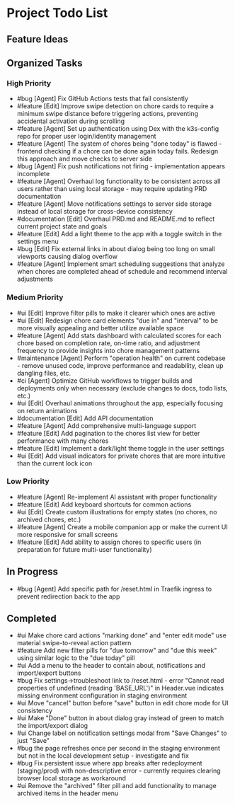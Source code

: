 # Project Todo List

## Feature Ideas
<!-- Place for dumping unorganized ideas -->

## Organized Tasks
<!-- Copilot will maintain this section -->

### High Priority
<!-- Critical bugs and important features -->

- #bug [Agent] Fix GitHub Actions tests that fail consistently
- #feature [Edit] Improve swipe detection on chore cards to require a minimum swipe distance before triggering actions, preventing accidental activation during scrolling
- #feature [Agent] Set up authentication using Dex with the k3s-config repo for proper user login/identity management
- #feature [Agent] The system of chores being "done today" is flawed - frontend checking if a chore can be done again today fails. Redesign this approach and move checks to server side
- #bug [Agent] Fix push notifications not firing - implementation appears incomplete
- #feature [Agent] Overhaul log functionality to be consistent across all users rather than using local storage - may require updating PRD documentation
- #feature [Agent] Move notifications settings to server side storage instead of local storage for cross-device consistency
- #documentation [Edit] Overhaul PRD.md and README.md to reflect current project state and goals
- #feature [Edit] Add a light theme to the app with a toggle switch in the settings menu
- #bug [Edit] Fix external links in about dialog being too long on small viewports causing dialog overflow
- #feature [Agent] Implement smart scheduling suggestions that analyze when chores are completed ahead of schedule and recommend interval adjustments

### Medium Priority
<!-- Enhancements and improvements -->
- #ui [Edit] Improve filter pills to make it clearer which ones are active
- #ui [Edit] Redesign chore card elements "due in" and "interval" to be more visually appealing and better utilize available space
- #feature [Agent] Add stats dashboard with calculated scores for each chore based on completion rate, on-time ratio, and adjustment frequency to provide insights into chore management patterns
- #maintenance [Agent] Perform "operation health" on current codebase - remove unused code, improve performance and readability, clean up dangling files, etc.
- #ci [Agent] Optimize GitHub workflows to trigger builds and deployments only when necessary (exclude changes to docs, todo lists, etc.)
- #ui [Edit] Overhaul animations throughout the app, especially focusing on return animations
- #documentation [Edit] Add API documentation
- #feature [Agent] Add comprehensive multi-language support
- #feature [Edit] Add pagination to the chores list view for better performance with many chores
- #feature [Edit] Implement a dark/light theme toggle in the user settings
- #ui [Edit] Add visual indicators for private chores that are more intuitive than the current lock icon

### Low Priority
<!-- Nice-to-haves and maintenance tasks -->
- #feature [Agent] Re-implement AI assistant with proper functionality
- #feature [Edit] Add keyboard shortcuts for common actions
- #ui [Edit] Create custom illustrations for empty states (no chores, no archived chores, etc.)
- #feature [Agent] Create a mobile companion app or make the current UI more responsive for small screens
- #feature [Edit] Add ability to assign chores to specific users (in preparation for future multi-user functionality)

## In Progress
<!-- Tasks currently being worked on -->
- #bug [Agent] Add specific path for /reset.html in Traefik ingress to prevent redirection back to the app

## Completed
<!-- Finished tasks -->
- #ui Make chore card actions "marking done" and "enter edit mode" use material swipe-to-reveal action pattern
- #feature Add new filter pills for "due tomorrow" and "due this week" using similar logic to the "due today" pill
- #ui Add a menu to the header to contain about, notifications and import/export buttons
- #bug Fix settings->troubleshoot link to /reset.html - error "Cannot read properties of undefined (reading 'BASE_URL')" in Header.vue indicates missing environment configuration in staging environment
- #ui Move "cancel" button before "save" button in edit chore mode for UI consistency
- #ui Make "Done" button in about dialog gray instead of green to match the import/export dialog
- #ui Change label on notification settings modal from "Save Changes" to just "Save"
- #bug the page refreshes once per second in the staging environment but not in the local development setup - investigate and fix
- #bug Fix persistent issue where app breaks after redeployment (staging/prod) with non-descriptive error - currently requires clearing browser local storage as workaround
- #ui Remove the "archived" filter pill and add functionality to manage archived items in the header menu
